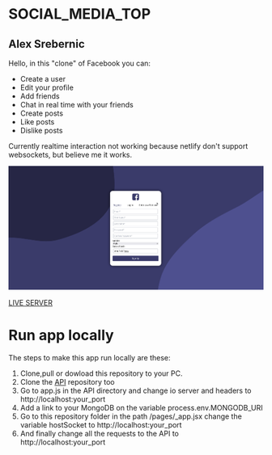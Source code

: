 # SOCIAL_MEDIA_TOP     
## Alex Srebernic    

Hello, in this "clone" of Facebook  you can:
- Create a user 
- Edit your profile 
- Add friends
- Chat in real time with your friends 
- Create posts
- Like posts
- Dislike posts 

Currently realtime interaction not working because netlify don't support websockets, but believe me it works. 

![](social-media.gif)

[LIVE SERVER](https://condescending-chandrasekhar-2a90a5.netlify.app/)

# Run app locally    

The steps to make this app run locally are these:  

1. Clone,pull or dowload this repository to your PC.
2. Clone the [API](https://github.com/alexsrebernic/API_SM_TOP) repository too
3. Go to app.js in the API directory and change io server and headers to http://localhost:your_port
4. Add a link to your MongoDB on the variable process.env.MONGODB_URI
5. Go to this repository folder in the path /pages/_app.jsx change the variable hostSocket to  http://localhost:your_port
6. And finally change all the requests to the API to http://localhost:your_port
